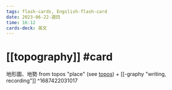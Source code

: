 ```yaml
---
tags: flash-cards, Engslish-flash-card
date: 2023-06-22-週四
time: 16:12
cards-deck: 英文
---
```


# [[topography]] #card 
地形圖、地勢
from topos "place" (see [topos](https://www.etymonline.com/word/topos?ref=etymonline_crossreference "Etymology, meaning and definition of topos")) + [[-graphy "writing, recording"]]
^1687422031017
